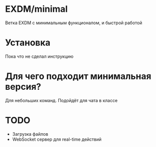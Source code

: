# EXDM/minimal
Ветка EXDM с минимальным функционалом, и быстрой работой

# Установка
Пока что не сделал инструкцию

# Для чего подходит минимальная версия?
Для небольших команд. Подойдёт для чата в классе

# TODO
 - Загрузка файлов
 - WebSocket сервер для real-time действий
